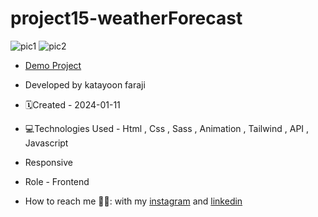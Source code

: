 # project15-weatherForecast
![pic1](https://github.com/katayoon-faraji-web/project15-weatherForecast/assets/144775981/f3d4b3c5-0748-463f-99bc-08e3974a7e65)
![pic2](https://github.com/katayoon-faraji-web/project15-weatherForecast/assets/144775981/01b0fca9-1ab9-49ec-942e-7ac411b5762a)

- [Demo Project](https://katayoon-faraji-web.github.io/project14-XOgame/)

- Developed by katayoon faraji

- 🗓️Created - 2024-01-11

- 💻Technologies Used - Html , Css , Sass , Animation , Tailwind , API , Javascript

- Responsive
  
- Role - Frontend

- How to reach me 👩🏻: with my [instagram](https://instagram.com/katayoon_faraji_web) and [linkedin](https://www.linkedin.com/in/katayoon-faraji-web-3b722b207r)
